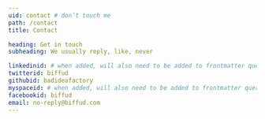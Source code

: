 ```yaml
---
uid: contact # don’t touch me
path: /contact
title: Contact

heading: Get in touch
subheading: We usually reply, like, never

linkedinid: # when added, will also need to be added to frontmatter queries in /templates/ContactTpl.js
twitterid: biffud
githubid: badideafactory
myspaceid: # when added, will also need to be added to frontmatter queries in /templates/ContactTpl.js
facebookid: biffud
email: no-reply@biffud.com
---
```

